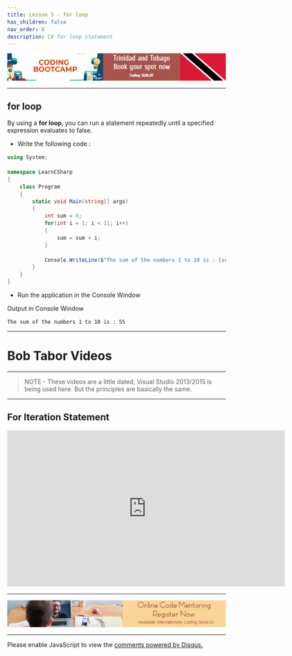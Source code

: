 ```yaml
---
title: Lesson 5 - for loop
has_children: false
nav_order: 6
description: C# for loop statement
---
```


[![ad](../img/bootcamp.jpg)](https://rclapp.com/bootcamp.html)

****

## for loop

By using a **for loop**, you can run a statement repeatedly until a specified expression evaluates to false. 

- Write the following code :

```csharp
using System;

namespace LearnCSharp
{
    class Program
    {
        static void Main(string[] args)
        { 
            int sum = 0;
            for(int i = 1; i < 11; i++)
            {
                sum = sum + i;
            }

            Console.WriteLine($"The sum of the numbers 1 to 10 is : {sum}");
        }
    }
}
```

- Run the application in the Console Window

Output in Console Window
```
The sum of the numbers 1 to 10 is : 55
```

****

# Bob Tabor Videos

****

> NOTE - These videos are a little dated, Visual Studio 2013/2015 is being used here. But the principles are basically the same.

*****

## For Iteration Statement

<iframe src="https://channel9.msdn.com/Series/CSharp-Fundamentals-for-Absolute-Beginners/for-Iteration-Statement/player?format=html5" width="640" height="360" allowFullScreen frameBorder="0" title="for Iteration Statement - Microsoft Channel 9 Video"></iframe>

****

[![ad](../img/online-mentoring.jpg)](https://rclapp.com/mentors.html)

****

<div id="disqus_thread"></div>
<script>
var disqus_config = function () {
this.page.url = 'https://csharpfoundation.tutorial.rclapp.com/lessons/lesson5.html';
this.page.identifier = 'f02-05'; 
};
(function() { 
var d = document, s = d.createElement('script');
s.src = 'https://.csharpfundation.tutorial.rclapp.com/embed.js';
s.setAttribute('data-timestamp', +new Date());
(d.head || d.body).appendChild(s);
})();
</script>
<noscript>Please enable JavaScript to view the <a href="https://disqus.com/?ref_noscript">comments powered by Disqus.</a></noscript>